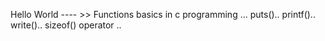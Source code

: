 Hello World ---- >>  Functions basics in c programming ...
puts()..
printf()..
write()..
sizeof() operator ..
